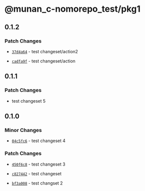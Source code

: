 # @munan_c-nomorepo_test/pkg1

## 0.1.2

### Patch Changes

- [`37d4a64`](https://github.com/Nunanc/nomorepo-template/commit/37d4a6438ba0137491dff529a012d4918531786c) - test changeset/action2

* [`cadfa9f`](https://github.com/Nunanc/nomorepo-template/commit/cadfa9f1e70cf6a82a2669f322b2cf747094b986) - test changeset/action

## 0.1.1

### Patch Changes

- test changeset 5

## 0.1.0

### Minor Changes

- [`04c5fc6`](https://github.com/Nunanc/nomorepo-template/commit/04c5fc66de3002030329edc0773563a80b107a6f) - test changeset 4

### Patch Changes

- [`450f6c8`](https://github.com/Nunanc/nomorepo-template/commit/450f6c8a2f03931fffaad34cd250fd02a128ec23) - test changeset 3

* [`c827442`](https://github.com/Nunanc/nomorepo-template/commit/c8274425a3e511f4d71a6e8f2644d17c9d29a76f) - test changeset

- [`bf3a008`](https://github.com/Nunanc/nomorepo-template/commit/bf3a0089c12ffbc7ac4a0fcd31ce684084c50ae9) - test changset 2
